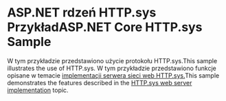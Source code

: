 # <a name="aspnet-core-httpsys-sample"></a><span data-ttu-id="c10cb-101">ASP.NET rdzeń HTTP.sys Przykład</span><span class="sxs-lookup"><span data-stu-id="c10cb-101">ASP.NET Core HTTP.sys Sample</span></span>

<span data-ttu-id="c10cb-102">W tym przykładzie przedstawiono użycie protokołu HTTP.sys.</span><span class="sxs-lookup"><span data-stu-id="c10cb-102">This sample illustrates the use of HTTP.sys.</span></span> <span data-ttu-id="c10cb-103">W tym przykładzie przedstawiono funkcje opisane w temacie [implementacji serwera sieci web HTTP.sys.](https://docs.microsoft.com/aspnet/core/fundamentals/servers/httpsys)</span><span class="sxs-lookup"><span data-stu-id="c10cb-103">This sample demonstrates the features described in the [HTTP.sys web server implementation](https://docs.microsoft.com/aspnet/core/fundamentals/servers/httpsys) topic.</span></span>

